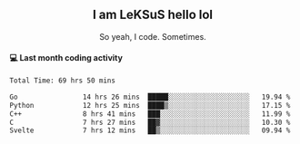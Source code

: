 <h2 align="center">I am LeKSuS hello lol</h2>
<p align="center">So yeah, I code. Sometimes.</p>

#### :computer: Last month coding activity
<!--START_SECTION:waka-->

```txt
Total Time: 69 hrs 50 mins

Go                14 hrs 26 mins  █████░░░░░░░░░░░░░░░░░░░░   19.94 %
Python            12 hrs 25 mins  ████▒░░░░░░░░░░░░░░░░░░░░   17.15 %
C++               8 hrs 41 mins   ███░░░░░░░░░░░░░░░░░░░░░░   11.99 %
C                 7 hrs 27 mins   ██▓░░░░░░░░░░░░░░░░░░░░░░   10.30 %
Svelte            7 hrs 12 mins   ██▒░░░░░░░░░░░░░░░░░░░░░░   09.94 %
```

<!--END_SECTION:waka-->
